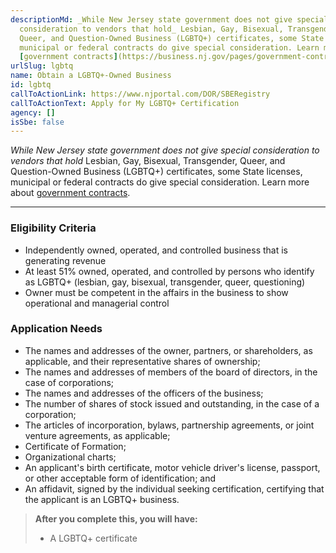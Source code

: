 ```yaml
---
descriptionMd: _While New Jersey state government does not give special
  consideration to vendors that hold_ Lesbian, Gay, Bisexual, Transgender,
  Queer, and Question-Owned Business (LGBTQ+) certificates, some State licenses,
  municipal or federal contracts do give special consideration. Learn more about
  [government contracts](https://business.nj.gov/pages/government-contracting).
urlSlug: lgbtq
name: Obtain a LGBTQ+-Owned Business
id: lgbtq
callToActionLink: https://www.njportal.com/DOR/SBERegistry
callToActionText: Apply for My LGBTQ+ Certification
agency: []
isSbe: false
---
```

_While New Jersey state government does not give special consideration to vendors that hold_ Lesbian, Gay, Bisexual, Transgender, Queer, and Question-Owned Business (LGBTQ+) certificates, some State licenses, municipal or federal contracts do give special consideration. Learn more about [government contracts](https://business.nj.gov/pages/government-contracting).

- - -

### Eligibility Criteria

* Independently owned, operated, and controlled business that is generating revenue
* At least 51% owned, operated, and controlled by persons who identify as LGBTQ+ (lesbian, gay, bisexual, transgender, queer, questioning)
* Owner must be competent in the affairs in the business to show operational and managerial control


### Application Needs

* The names and addresses of the owner, partners, or shareholders, as applicable, and their representative shares of ownership;
* The names and addresses of members of the board of directors, in the case of corporations;
* The names and addresses of the officers of the business;
* The number of shares of stock issued and outstanding, in the case of a corporation;
* The articles of incorporation, bylaws, partnership agreements, or joint venture agreements, as applicable;
* Certificate of Formation;
* Organizational charts;
* An applicant's birth certificate, motor vehicle driver's license, passport, or other acceptable form of identification; and
* An affidavit, signed by the individual seeking certification, certifying that the applicant is an LGBTQ+ business.

> **After you complete this, you will have:**
>
> * A LGBTQ+ certificate